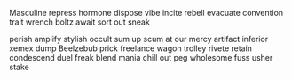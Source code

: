 Masculine
repress
hormone
dispose
vibe
incite
rebell
evacuate
convention
trait
wrench
boltz
await
sort out
sneak

perish
amplify
stylish
occult
sum up
scum
at our mercy
artifact
inferior
xemex
dump
Beelzebub
prick
freelance
wagon trolley
rivete
retain
condescend
duel
freak
blend
mania
chill out
peg
wholesome
fuss
usher
stake